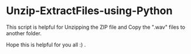 # Unzip-ExtractFiles-using-Python

This script is helpful for Unzipping the ZIP file and Copy the ".wav" files to another folder. 

Hope this is helpful for you all :) .
